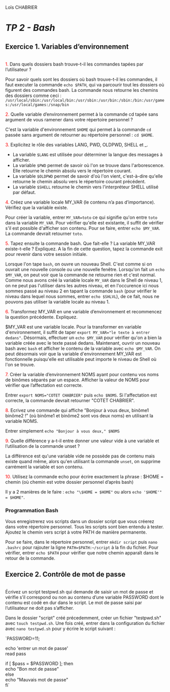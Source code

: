Loïs CHABRIER

# _TP 2 - Bash_

## Exercice 1. Variables d’environnement

<br>
<span style='color:red'>1.</span> Dans quels dossiers bash trouve-t-il les commandes tapées par l’utilisateur ?
</span>

Pour savoir quels sont les dossiers où bash trouve-t-il les commandes, il faut executer la commande  `echo $PATH`, qui va parcourir tout les dossiers où figurent des commandes bash.
La commande nous retourne les chemins des dossiers comme ceci : `/usr/local/sbin:/usr/local/bin:/usr/sbin:/usr/bin:/sbin:/bin:/usr/games:/usr/local/games:/snap/bin`

<span style='color:red'>2.</span> Quelle variable d’environnement permet à la commande cd tapée sans argument de vous ramener dans votre répertoire personnel ?

C'est la variable d'environnement `$HOME` qui permet à la commande `cd` passée sans argument de retourner au répertoire personnel : `cd $HOME`. 

<span style='color:red'>3.</span> Explicitez le rôle des variables LANG, PWD, OLDPWD, SHELL et _.

  - La variable `$LANG` est utilisée pour déterminer la langue des messages à afficher.
  - La variable `$PWD` permet de savoir où l'on se trouve dans l'arborescence. Elle retourne le chemin absolu vers le répertoire courant.
  - La variable `$OLDPWD` permet de savoir d'où l'on vient, c'est-à-dire qu'elle retourne le chemin absolu vers le répertoire courant précédent.
  - La variable `$SHELL` retourne le chemin vers l'interpréteur SHELL utilisé par défaut.


<span style='color:red'>4.</span> Créez une variable locale MY_VAR (le contenu n’a pas d’importance). Vérifiez que la variable existe.

Pour créer la variable, entrer `MY_VAR=toto` ce qui signifie qu'on entre `toto` dans la variable `MY_VAR`.
Pour vérifier qu'elle est existante, il suffit de vérifier s'il est possible d'afficher son contenu. Pour se faire, entrer `echo $MY_VAR`. La commande devrait retourner `toto`.

<span style='color:red'>5.</span> Tapez ensuite la commande bash. Que fait-elle ? La variable MY_VAR existe-t-elle ? Expliquez. A la fin de cette question, tapez la commande exit pour revenir dans votre session initiale.

Lorsque l'on tape `bash`, on ouvre un nouveau Shell. C'est comme si on ouvrait une nouvelle console ou une nouvelle fenêtre. Lorsqu'on fait un `echo $MY_VAR`, on peut voir que la commande ne retourne rien et c'est normal. Comme nous avons créé la variable locale `MY_VAR` dans le Shell de niveau 1, on ne peut pas l'utiliser dans les autres niveau, et en l'occurence ici nous sommes passé au niveau 2 en tapant la commande `bash` (pour vérifier le niveau dans lequel nous sommes, entrer `echo $SHLVL`), de ce fait, nous ne pouvons pas utiliser la variable locale au niveau 1.

<span style='color:red'>6.</span> Transformez MY_VAR en une variable d’environnement et recommencez la question précédente. Expliquez.

$MY_VAR est une variable locale. Pour la transformer en variable d'environnement, il suffit de taper `export MY_VAR="le texte à entrer dedans"`. Désormais, effectuer un `echo $MY_VAR` pour vérifier qu'on a bien la variable créée avec le texte passé dedans. 
Maintenant, ouvrir un nouveau bash avec `bash` et afficher le contenu de la variable avec `echo $MY_VAR`. On peut désormais voir que la variable d'environnement MY_VAR est fonctionnelle puisqu'elle est utilisable peut importe le niveau de Shell où l'on se trouve.

<span style='color:red'>7.</span> Créer la variable d’environnement NOMS ayant pour contenu vos noms de binômes séparés par un espace.
Afficher la valeur de NOMS pour vérifier que l’affectation est correcte.

Entrer `export NOMS="COTET CHABRIER"` puis `echo $NOMS`. Si l'affectation est correcte, la commande devrait retourner "COTET CHABRIER".

<span style='color:red'>8.</span> Ecrivez une commande qui affiche ”Bonjour à vous deux, binôme1 binôme2 !” (où binôme1 et binôme2 sont vos deux noms) en utilisant la variable NOMS.

Entrer simplement `echo "Bonjour à vous deux," $NOMS`

<span style='color:red'>9.</span> Quelle différence y a-t-il entre donner une valeur vide à une variable et l’utilisation de la commande unset ?

La différence est qu'une variable vide ne possède pas de contenu mais existe quand même, alors qu'en utilisant la commande `unset`, on supprime carrément la variable et son contenu.

<span style='color:red'>10.</span> Utilisez la commande echo pour écrire exactement la phrase : $HOME = chemin (où chemin est votre dossier personnel d’après bash)

Il y a 2 manières de le faire : `echo "\$HOME = $HOME"` ou alors `echo '$HOME'" = $HOME"`.

### Programmation Bash

Vous enregistrerez vos scripts dans un dossier script que vous créerez dans votre répertoire personnel.
Tous les scripts sont bien entendu à tester.
Ajoutez le chemin vers script à votre PATH de manière permanente.

Pour se faire, dans le répertoire personnel, entrer `mkdir script` puis `nano .bashrc` pour rajouter la ligne `PATH=$PATH:~/script` à la fin du fichier. Pour vérifier, entrer `echo $PATH` pour vérifier que notre chemin apparaît dans le retour de la commande.

## Exercice 2. Contrôle de mot de passe

<br>
Écrivez un script testpwd.sh qui demande de saisir un mot de passe et vérifie s’il correspond ou non au
contenu d’une variable PASSWORD dont le contenu est codé en dur dans le script. Le mot de passe saisi par l’utilisateur ne doit pas s’afficher.

Dans le dossier "script" créé précedemment, créer un fichier "testpwd.sh" avec `touch testpwd.sh`. 
Une fois créé, entrer dans la configuration du fichier avec `nano testpwd.sh` pour y écrire le script suivant :

`PASSWORD=11;

echo 'entrer un mot de passe'<br>
read pass<br>

if [ $pass = $PASSWORD ]; then<br>
  echo "Bon mot de passe"<br>
else <br>
  echo "Mauvais mot de passe"<br>
fi`

